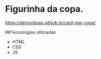 # Figurinha da copa.

https://denisvboas.github.io/card-nlw-copa/

##Tecnologias utilizadas

- HTML
- CSS
- JS
